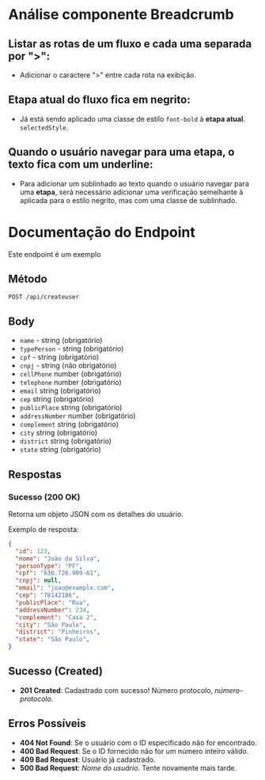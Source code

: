 # Análise componente Breadcrumb

## Listar as rotas de um fluxo e cada uma separada por ">":

- Adicionar o caractere ">" entre cada rota na exibição.
  
## Etapa atual do fluxo fica em negrito:

- Já está sendo aplicado uma classe de estilo `font-bold` à **etapa atual**. `selectedStyle`.
  
## Quando o usuário navegar para uma etapa, o texto fica com um underline:

- Para adicionar um sublinhado ao texto quando o usuário navegar para uma **etapa**, será necessário adicionar uma verificação semelhante à aplicada para o estilo negrito, mas com uma classe de sublinhado.


# Documentação do Endpoint

Este endpoint é um exemplo

## Método

`POST /api/createuser`

## Body

- `name` - string (obrigatório)
- `typePerson` - string (obrigatório)
- `cpf` - string (obrigatório)
- `cnpj` - string (não obrigatório)
- `cellPhone` number (obrigatório)
- `telephone` number (obrigatório)
- `email` string (obrigatório)
- `cep` string (obrigatório)
- `publicPlace` string (obrigatório)
- `addressNumber` number (obrigatório)
- `complement` string (obrigatório)
- `city` string (obrigatório)
- `district` string (obrigatório)
- `state` string (obrigatório)

## Respostas

### Sucesso (200 OK)

Retorna um objeto JSON com os detalhes do usuário.

Exemplo de resposta:

```json
{
  "id": 123,
  "nome": "João da Silva",
  "personType": "PF",
  "cpf": "636.726.909-61",
  "cnpj": null,
  "email": "joao@example.com",
  "cep": "78142186",
  "publicPlace": "Rua",
  "addressNumber": 234,
  "complement": "Casa 2",
  "city": "São Paulo",
  "district": "Pinheiros",
  "state": "São Paulo",
}
```

## Sucesso (Created)

- **201 Created**: Cadastrado com sucesso! Número protocolo, *número-protocolo*.

## Erros Possíveis

- **404 Not Found**: Se o usuário com o ID especificado não for encontrado.
- **400 Bad Request**: Se o ID fornecido não for um número inteiro válido.
- **409 Bad Request**: Usuário já cadastrado.
- **500 Bad Request**:  *Nome do usuário*. Tente novamente mais tarde.
